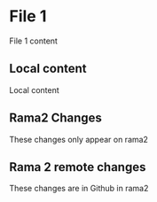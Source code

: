 # File 1
File 1 content

## Local content
Local content

## Rama2 Changes
These changes only appear on rama2

## Rama 2 remote changes
These changes are in Github in rama2

